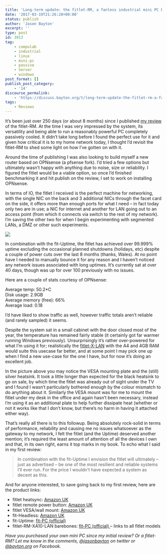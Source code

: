 ```yaml
---
title: 'Long-term update: the fitlet-RM, a fanless industrial mini PC by Compulab'
date: '2017-03-19T21:26:28+00:00'
status: publish
author: 'Jason Bayton'
excerpt: ''
type: post
id: 3913
tag:
    - compulab
    - industrial
    - linux
    - mini-pc
    - passive
    - Server
    - windows
post_format: []
publish_post_category:
    - '14'
discourse_permalink:
    - 'https://discuss.bayton.org/t/long-term-update-the-fitlet-rm-a-fanless-industrial-mini-pc-by-compulab/85'
tags:
    - Reviews
---
```

It’s been just over 250 days (or about 8 months) since I published [my review](/2016/07/hands-on-fitlet-rm-a-fanless-industrial-mini-pc-by-compulab/) of the fitlet-RM. At the time I was very impressed by the system, its versatility and being able to run a reasonably powerful PC completely passively cooled. It didn’t take long before I found the perfect use for it and given how critical it is to my home network today, I thought I’d revisit the fitlet-RM to shed some light on how I’ve gotten on with it.

Around the time of publishing I was also looking to build myself a new router based on OPNsense (a pfsense fork). I’d tried a few options but ultimately wasn’t happy with anything due to noise, size or reliability. I figured the fitlet would be a viable option, so once I’d finished benchmarking it and hit publish on the review, I set to work on installing OPNsense.

In terms of IO, the fitlet I received is the perfect machine for networking, with the single NIC on the back and 3 additional NICs through the facet card on the side, it offers more than enough ports for what I need – in fact today only two are in use; a NIC for internet and another for LAN going out to an access point (from which it connects via switch to the rest of my network). I’m saving the other two for when I begin experimenting with segmented LANs, a DMZ or other such experiments.

[![](https://cdn.bayton.org/uploads/2017/03/IMG_20170319_155314233-e1489958703965.jpg)](/https://cdn.bayton.org/uploads/2017/03/IMG_20170319_155314233-e1489939544156.jpg)

In combination with the fit-Uptime, the fitlet has achieved over 99.999% uptime excluding the occasional planned shutdowns (holidays, etc) despite a couple of power cuts over the last 8 months (thanks, Wales). At no point have I needed to manually bounce it for any reason and I haven’t noticed any network issues associated with long uptimes. It’s currently sat at over 40 days, though was up for over 100 previously with no issues.

Here are a couple of stats courtesy of OPNsense:

Average temp: 50.2\*C  
Disk usage: 2.9GB  
Average memory (free): 66%  
Average load: 0.18

I’d have liked to show traffic as well, however traffic totals aren’t reliable (and rarely sampled) it seems.

Despite the system sat in a small cabinet with the door closed most of the year, the temperature has remained fairly stable (it certainly got far warmer running Windows previously). Unsurprisingly it’s rather over-powered for what I’m using it for; realistically the [fitlet-X-LAN](https://www.fit-pc.com/web/products/specifications/?model%5B%5D=FITLET-GX-C64-FLAN-W) with the A4 and 4GB RAM would suite this usecase far better, and at some point I may pick one up when I find a new use-case for the one I have, but for now it’s doing an excellent job.

In the picture above you may notice the VESA mounting plate and the (still) silver heatsink. It took a little longer than expected for the black heatsink to go on sale, by which time the fitlet was already out of sight under the TV and I found I wasn’t particularly bothered enough by the colour mismatch to do anything about it. Similarly the VESA mount was for me to mount the fitlet under my desk in the office and again hasn’t been necessary, instead I’m using it as an additional plate to help further dissipate heat (whether or not it works like that I don’t know, but there’s no harm in having it attached either way).

That’s really all there is to this followup. Being absolutely rock-solid in terms of performance, reliability and causing me no issues whatsoever as the gateway to my network, I felt the fitlet (and the Uptime) deserved another mention; it’s required the least amount of attention of all the devices I own and that, in its own right, earns it top marks in my book. To echo what I said in my first review:

> In combination with the fit-Uptime I envision the fitlet will ultimately – just as advertised – be one of the most resilient and reliable systems I’ll ever run. For the price I wouldn’t have expected a system as decent as this.

And for anyone interested, to save going back to my first review, here are the product links:

- fitlet heatsync: [Amazon UK](https://www.amazon.co.uk/CompuLab-ACCENC-HEATFLT-Compulab-Heatsink-fitlet/dp/B0144ST37Y//ref=as_li_ss_tl?ie=UTF8&linkCode=ll1&tag=bayton-21&linkId=7ae875738f2d1406b5b1576f102f1788)
- fitlet remote power button: [Amazon UK](https://www.amazon.co.uk/Compulab-Remote-power-button-fitlet/dp/B0144PKH2M//ref=as_li_ss_tl?ie=UTF8&linkCode=ll1&tag=bayton-21&linkId=7a64ab4d3cf3868d4a6e94b6150f8795)
- fitlet VESA/wall mount: [Amazon UK](https://www.amazon.co.uk/Compulab-VESA-mounting-bracket-fitlet/dp/B0144OL58S//ref=as_li_ss_tl?ie=UTF8&linkCode=ll1&tag=bayton-21&linkId=48213495d9ad6241c1800ad9468c3167)
- fit-Headless: [Amazon UK](https://www.amazon.co.uk/CompuLab-fit-Headless-x/dp/B00FLZXGJ6/ref=as_li_ss_tl?s=electronics&ie=UTF8&qid=1484578811&sr=1-1&keywords=fit-headless+4k&linkCode=ll1&tag=bayton-21&linkId=d27d9c99a48667268fdb6a9e447a2e67)
- fit-Uptime: [fit-PC (official)](https://www.fit-pc.com/web/purchasing/order-fit-uptime/)
- fitlet-RM-XA10-LAN barebones: [fit-PC (official) ](https://www.fit-pc.com/web/purchasing/order-fitlet/)– links to all fitlet models

*Have you purchased your own mini PC since my initial review? Or a fitlet-RM? Let me know in the comments, [@jasonbayton](https://twitter.com/jasonbayton) on twitter or [@bayton.org](https://facebook.com/bayton.org) on Facebook.*
